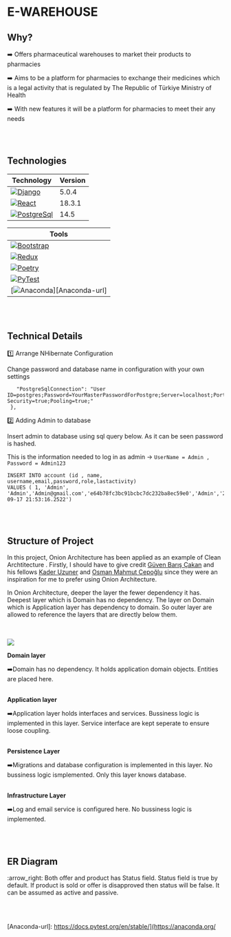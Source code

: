 <h1>E-WAREHOUSE</h1>

<h2>Why?</h2>

:arrow_right: Offers pharmaceutical warehouses to market their products to pharmacies

:arrow_right: Aims to be a platform for pharmacies to exchange their medicines which is a legal activity that is regulated by The Republic of Türkiye Ministry of Health

:arrow_right: With new features it will be a platform for pharmacies to meet their any needs

<br></br>

<h2>Technologies</h2>

Technology    | Version
------------- | -------------
[![Django][Django]][Django-url]   |  5.0.4
[![React][React.js]][React-url]         |  18.3.1
[![PostgreSql][PostgreSql]][PostgreSql-url]    |  14.5 

Tools     | 
------------- | 
[![Bootstrap][Bootstrap]][Bootstrap-url] |
[![Redux][Redux]][Redux-url]         | 
[![Poetry][Poetry]][Poetry-url]     |
[![PyTest][PyTest]][PyTest-url]     |
[![Anaconda][Anaconda]][Anaconda-url]     |



<br></br>

<h2>Technical Details</h2>

:one: Arrange NHibernate Configuration

Change password and database name in configuration with your own settings

 ```"ConnectionStrings": {
    "PostgreSqlConnection": "User ID=postgres;Password=YourMasterPasswordForPostgre;Server=localhost;Port=5432;Database=YourDatabaseName;Integrated Security=true;Pooling=true;"
  },
  ```

:two: Adding Admin to database

Insert admin to database using sql query below. As it can be seen password is hashed.

This is the information needed to log in as admin -> ``` UserName = Admin , Password = Admin123 ```

```mysql
INSERT INTO account (id , name, username,email,password,role,lastactivity) 
VALUES ( 1, 'Admin', 'Admin','Admin@gmail.com','e64b78fc3bc91bcbc7dc232ba8ec59e0','Admin','2022-09-17 21:53:16.2522')
```
<br></br>

<h2>Structure of Project</h2>

In this project, Onion Architecture has been applied as an example of Clean Archtitecture . Firstly, I should have to give credit [Güven Barış Çakan](https://github.com/guvenbaris) and his fellows [Kader Uzuner](https://github.com/KaderUzuner) and [Osman Mahmut Cepoğlu](https://github.com/osmanmahmutcepoglu) since they were an inspiration for
me to prefer using Onion Architecture.

In Onion Architecture, deeper the layer the fewer dependency it has. Deepest layer which is Domain has no dependency. The layer on Domain which is Application layer has dependency to domain. So outer layer are allowed to reference the layers that are directly below them.   
<br></br>

[<img src="https://miro.medium.com/max/640/1*0Pg6_UsaKiiEqUV3kf2HXg.png">](http://google.com.au/)


**Domain layer**

:arrow_right:Domain has no dependency. It holds application domain objects. Entities are placed here.
<br></br>


**Application layer**

:arrow_right:Application layer holds interfaces and services. Bussiness logic is implemented in this layer. Service interface are kept seperate to ensure loose coupling.
<br></br>

**Persistence Layer**

:arrow_right:Migrations and database configuration is implemented in this layer. No bussiness logic ismplemented. Only this layer knows database.
<br></br>

**Infrastructure Layer**

:arrow_right:Log and email service is configured here. No bussiness logic is implemented.

<br></br>

<h2>ER Diagram</h2>
:arrow_right: Both offer and product has Status field. Status field is true by default. If product is sold or offer is disapproved then status will be false. 
It can be assumed as active and passive.

<br></br>


<!-- MARKDOWN LINKS & IMAGES -->
<!-- https://www.markdownguide.org/basic-syntax/#reference-style-links -->
[React.js]: https://img.shields.io/badge/React-20232A?style=for-the-badge&logo=react&logoColor=61DAFB
[React-url]: https://reactjs.org/
[Django]: https://img.shields.io/badge/Django-092E20?style=for-the-badge&logo=django&logoColor=green
[Django-url]: https://www.djangoproject.com/
[PostgreSql]: https://img.shields.io/badge/PostgreSQL-316192?style=for-the-badge&logo=postgresql&logoColor=white
[PostgreSql-url]: https://www.postgresql.org/
[Bootstrap]: https://img.shields.io/badge/Bootstrap-563D7C?style=for-the-badge&logo=bootstrap&logoColor=white
[Bootstrap-url]: https://getbootstrap.com/
[Redux]: https://img.shields.io/badge/Redux-593D88?style=for-the-badge&logo=redux&logoColor=white
[Redux-url]: https://redux.js.org/
[Poetry]: https://img.shields.io/badge/Poetry-%233B82F6.svg?style=for-the-badge&logo=poetry&logoColor=0B3D8D
[Poetry-url]: https://python-poetry.org/
[PyTest]: https://img.shields.io/badge/pytest-%23ffffff.svg?style=for-the-badge&logo=pytest&logoColor=2f9fe3
[PyTest-url]: https://docs.pytest.org/en/stable/
[Anaconda]: https://img.shields.io/badge/Anaconda-%2344A833.svg?style=for-the-badge&logo=anaconda&logoColor=white
[Anaconda-url]: https://docs.pytest.org/en/stable/](https://anaconda.org/

